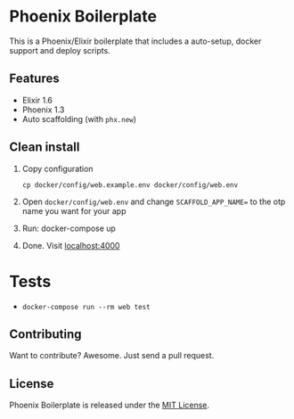 # Phoenix Boilerplate

This is a Phoenix/Elixir boilerplate that includes a auto-setup, docker support and deploy scripts.


## Features

- Elixir 1.6
- Phoenix 1.3
- Auto scaffolding (with `phx.new`)


## Clean install

1. Copy configuration

    ```
    cp docker/config/web.example.env docker/config/web.env
    ```

2. Open `docker/config/web.env` and change `SCAFFOLD_APP_NAME=` to the otp name you want for your app
3. Run: docker-compose up
4. Done. Visit [localhost:4000](http://localhost:4000)


# Tests

- `docker-compose run --rm web test`


## Contributing

Want to contribute? Awesome. Just send a pull request.


## License

Phoenix Boilerplate is released under the [MIT License](http://www.opensource.org/licenses/MIT).
